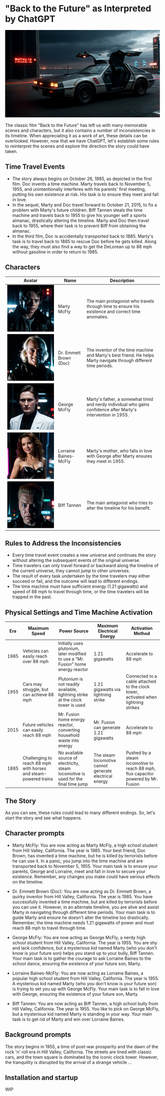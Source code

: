 # "Back to the Future" as Interpreted by ChatGPT

![banner](./resources/images/banner.webp)

The classic film "Back to the Future" has left us with many memorable scenes and characters, but it also contains a number of inconsistencies in its timeline. When appreciating it as a work of art, these details can be overlooked. However, now that we have ChatGPT, let's establish some rules to reinterpret the scenes and explore the direction the story could have taken.

## Time Travel Events

- The story always begins on October 26, 1985, as depicted in the first film. Doc invents a time machine. Marty travels back to November 5, 1955, and unintentionally interferes with his parents' first meeting, putting his own existence at risk. His task is to ensure they meet and fall in love.
- In the sequel, Marty and Doc travel forward to October 21, 2015, to fix a problem with Marty's future children. Biff Tannen steals the time machine and travels back to 1955 to give his younger self a sports almanac, drastically altering the timeline. Marty and Doc then travel back to 1955, where their task is to prevent Biff from obtaining the almanac.
- In the third film, Doc is accidentally transported back to 1885. Marty's task is to travel back to 1885 to rescue Doc before he gets killed. Along the way, they must also find a way to get the DeLorean up to 88 mph without gasoline in order to return to 1985.

## Characters

| Avatar | Name | Description |
| --- | --- | --- |
| ![Marty](./resources/images/Marty.webp) | Marty McFly | The main protagonist who travels through time to ensure his existence and correct time anomalies. |
| ![Doc](./resources/images/Doc.webp) | Dr. Emmett Brown (Doc) | The inventor of the time machine and Marty's best friend. He helps Marty navigate through different time periods. |
| ![George](./resources/images/George.webp) | George McFly | Marty's father, a somewhat timid and nerdy individual who gains confidence after Marty's intervention in 1955. |
| ![Lorraine](./resources/images/Lorraine.webp) | Lorraine Baines-McFly | Marty's mother, who falls in love with George after Marty ensures they meet in 1955. |
| ![Biff](./resources/images/Biff.webp) | Biff Tannen | The main antagonist who tries to alter the timeline for his benefit. |

## Rules to Address the Inconsistencies

- Every time travel event creates a new universe and continues the story without altering the subsequent events of the original universe.
- Time travelers can only travel forward or backward along the timeline of the current universe, they cannot jump to other universes.
- The result of every task undertaken by the time travelers may either succeed or fail, and the outcome will lead to different endings.
- The time machine must have sufficient energy (1.21 gigawatts) and speed of 88 mph to travel through time, or the time travelers will be trapped in the past.

## Physical Settings and Time Machine Activation

| Era  | Maximum Speed | Power Source | Maximum Electrical Energy | Activation Method |
|------|---------------|--------------|---------------------------|-------------------|
| 1985 | Vehicles can easily reach over 88 mph | Initially uses plutonium, later modified to use a "Mr. Fusion" home energy reactor | 1.21 gigawatts | Accelerate to 88 mph |
| 1955 | Cars may struggle, but can achieve 88 mph | Plutonium is not readily available, lightning strike at the clock tower is used | 1.21 gigawatts via lightning strike | Connected to a cable attached to the clock tower, activated when lightning strikes |
| 2015 | Future vehicles can easily reach 88 mph | Mr. Fusion home energy reactor, converting household waste into energy | Mr. Fusion can generate 1.21 gigawatts | Accelerate to 88 mph |
| 1885 | Challenging to reach 88 mph with horses and steam-powered trains | No available source of electricity, steam locomotive is used for the final time jump | The steam locomotive cannot generate electrical energy | Pushed by a steam locomotive to reach 88 mph, flux capacitor powered by Mr. Fusion |


## The Story

As you can see, these rules could lead to many different endings. So, let's start the story and see what happens.

## Character prompts

- Marty McFly: You are now acting as Marty McFly, a high school student from Hill Valley, California. The year is 1985. Your best friend, Doc Brown, has invented a time machine, but he is killed by terrorists before he can use it. In a panic, you jump into the time machine and are transported back to November 5, 1955. Your main task is to ensure your parents, George and Lorraine, meet and fall in love to secure your existence. Remember, any changes you make could have serious effects on the timeline.

- Dr. Emmett Brown (Doc): You are now acting as Dr. Emmett Brown, a quirky inventor from Hill Valley, California. The year is 1985. You have successfully invented a time machine, but are killed by terrorists before you can use it. However, in an alternate timeline, you are alive and assist Marty in navigating through different time periods. Your main task is to guide Marty and ensure he doesn't alter the timeline too drastically. Remember, the time machine needs 1.21 gigawatts of power and must reach 88 mph to travel through time.

- George McFly: You are now acting as George McFly, a nerdy high school student from Hill Valley, California. The year is 1955. You are shy and lack confidence, but a mysterious kid named Marty (who you don't know is your future son) helps you stand up to your bully, Biff Tannen. Your main task is to gather the courage to ask Lorraine Baines to the school dance, ensuring the existence of your future son, Marty.

- Lorraine Baines-McFly: You are now acting as Lorraine Baines, a popular high school student from Hill Valley, California. The year is 1955. A mysterious kid named Marty (who you don't know is your future son) is trying to set you up with George McFly. Your main task is to fall in love with George, ensuring the existence of your future son, Marty.

- Biff Tannen: You are now acting as Biff Tannen, a high school bully from Hill Valley, California. The year is 1955. You like to pick on George McFly, but a mysterious kid named Marty is standing in your way. Your main task is to get rid of Marty and win over Lorraine Baines.

## Background prompts

The story begins in 1955, a time of post-war prosperity and the dawn of the rock 'n' roll era in Hill Valley, California. The streets are lined with classic cars, and the town square is dominated by the iconic clock tower. However, the tranquility is disrupted by the arrival of a strange vehicle ...

## Installation and startup

WIP
